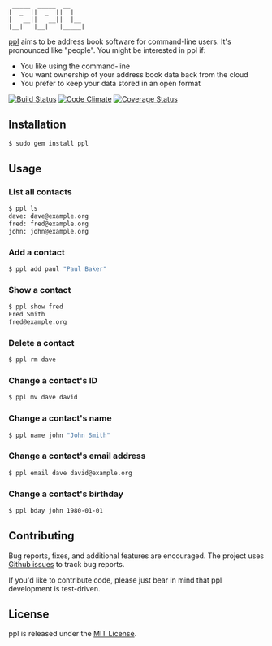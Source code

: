      _____  _____  __
    |  _  ||  _  ||  |
    |   __||   __||  |__
    |__|   |__|   |_____|


[ppl](http://ppladdressbook.org) aims to be address book software for
command-line users. It's pronounced like "people". You might be interested in
ppl if:

* You like using the command-line
* You want ownership of your address book data back from the cloud
* You prefer to keep your data stored in an open format

[![Build Status](https://secure.travis-ci.org/hnrysmth/ppl.png)](http://travis-ci.org/hnrysmth/ppl)
[![Code Climate](https://codeclimate.com/github/hnrysmth/ppl.png)](https://codeclimate.com/github/hnrysmth/ppl)
[![Coverage Status](https://coveralls.io/repos/hnrysmth/ppl/badge.png?branch=master)](https://coveralls.io/r/hnrysmth/ppl?branch=master)

Installation
------------

```bash
$ sudo gem install ppl
```

Usage
-----

### List all contacts

```bash
$ ppl ls
dave: dave@example.org
fred: fred@example.org
john: john@example.org
```

### Add a contact
```bash
$ ppl add paul "Paul Baker"
```

### Show a contact
```bash
$ ppl show fred
Fred Smith
fred@example.org
```

### Delete a contact
```bash
$ ppl rm dave
```

### Change a contact's ID
```bash
$ ppl mv dave david
```

### Change a contact's name
```bash
$ ppl name john "John Smith"
```

### Change a contact's email address
```bash
$ ppl email dave david@example.org
```

### Change a contact's birthday
```bash
$ ppl bday john 1980-01-01
```

Contributing
------------

Bug reports, fixes, and additional features are encouraged. The project uses
[Github issues](https://github.com/hnrysmth/ppl/issues) to track bug reports.

If you'd like to contribute code, please just bear in mind that ppl development
is test-driven.

License
-------

ppl is released under the [MIT License].

[MIT License]: http://www.opensource.org/licenses/MIT
